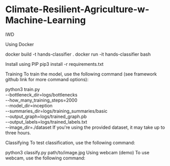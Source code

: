 # Climate-Resilient-Agriculture-w-Machine-Learning
IWD


Using Docker

docker build -t hands-classifier .
docker run -it hands-classifier bash

Install using PIP
pip3 install -r requirements.txt

Training
To train the model, use the following command (see framework github link for more command options):

python3 train.py \
  --bottleneck_dir=logs/bottlenecks \
  --how_many_training_steps=2000 \
  --model_dir=inception \
  --summaries_dir=logs/training_summaries/basic \
  --output_graph=logs/trained_graph.pb \
  --output_labels=logs/trained_labels.txt \
  --image_dir=./dataset
If you're using the provided dataset, it may take up to three hours.

Classifying
To test classification, use the following command:

python3 classify.py path/to/image.jpg
Using webcam (demo)
To use webcam, use the following command:

